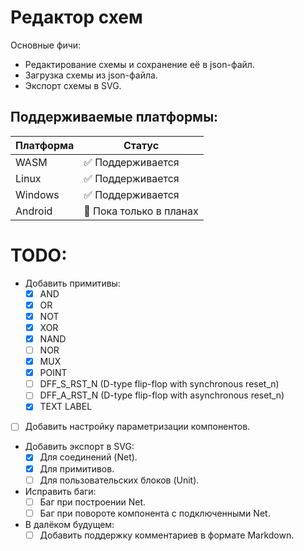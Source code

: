 # Редактор схем

Основные фичи:
* Редактирование схемы и сохранение её в json-файл.
* Загрузка схемы из json-файла.
* Экспорт схемы в SVG.

## Поддерживаемые платформы:
|Платформа|Статус|
|-|-|
|WASM|✅ Поддерживается|
|Linux|✅ Поддерживается|
|Windows|✅ Поддерживается|
|Android|🔄 Пока только в планах|

# TODO:
* Добавить примитивы:
    - [x] AND
    - [x] OR
    - [x] NOT
    - [x] XOR
    - [x] NAND
    - [ ] NOR
    - [x] MUX
    - [x] POINT
    - [ ] DFF_S_RST_N (D-type flip-flop with synchronous reset_n)
    - [ ] DFF_A_RST_N (D-type flip-flop with asynchronous reset_n)
    - [x] TEXT LABEL
* [ ] Добавить настройку параметризации компонентов.
* Добавить экспорт в SVG:
    - [x] Для соединений (Net).
    - [x] Для примитивов.
    - [ ] Для пользовательских блоков (Unit).
* Исправить баги:
    - [ ] Баг при построении Net.
    - [ ] Баг при повороте компонента с подключенными Net.
* В далёком будущем:
    - [ ] Добавить поддержку комментариев в формате Markdown.
